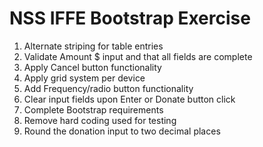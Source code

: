 # NSS IFFE Bootstrap Exercise

<!-- 1. HTML create form -->
<!-- 1. Random hardcode for styling -->
<!-- 1. Add basic Bootstrap styling -->
<!-- 1. Write IIFE to accept info -->
<!-- 1. Event listeners in DOM handler -->
<!-- 1. Log EL's -->
<!-- 1. Link input fields with IIFE -->
1. Alternate striping for table entries
1. Validate Amount $ input and that all fields are complete
1. Apply Cancel button functionality 
1. Apply grid system per device
1. Add Frequency/radio button functionality
1. Clear input fields upon Enter or Donate button click
1. Complete Bootstrap requirements
1. Remove hard coding used for testing
1. Round the donation input to two decimal places